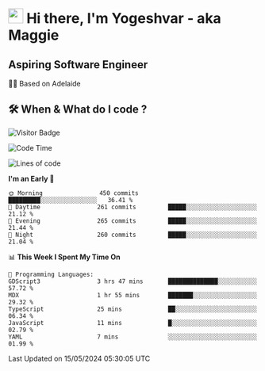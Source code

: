 <h1><img src="https://emojis.slackmojis.com/emojis/images/1531849430/4246/blob-sunglasses.gif?1531849430" width="30"/> Hi there, I'm Yogeshvar - aka Maggie</h1>

## Aspiring Software Engineer
🏂🏻  Based on Adelaide 

## 🛠 When & What do I code ?  

![Visitor Badge](https://visitor-badge.feriirawann.repl.co?username=yogeshvar&repo=yogeshvar&label=Visitors&style=plastic&color=%23457BFF&contentType=svg)

<!--START_SECTION:waka-->
![Code Time](http://img.shields.io/badge/Code%20Time-2%2C896%20hrs%2058%20mins-blue)

![Lines of code](https://img.shields.io/badge/From%20Hello%20World%20I%27ve%20Written-4.2%20million%20lines%20of%20code-blue)

**I'm an Early 🐤** 

```text
🌞 Morning                450 commits         █████████░░░░░░░░░░░░░░░░   36.41 % 
🌆 Daytime                261 commits         █████░░░░░░░░░░░░░░░░░░░░   21.12 % 
🌃 Evening                265 commits         █████░░░░░░░░░░░░░░░░░░░░   21.44 % 
🌙 Night                  260 commits         █████░░░░░░░░░░░░░░░░░░░░   21.04 % 
```


📊 **This Week I Spent My Time On** 

```text
💬 Programming Languages: 
GDScript3                3 hrs 47 mins       ██████████████░░░░░░░░░░░   57.72 % 
MDX                      1 hr 55 mins        ███████░░░░░░░░░░░░░░░░░░   29.32 % 
TypeScript               25 mins             ██░░░░░░░░░░░░░░░░░░░░░░░   06.34 % 
JavaScript               11 mins             █░░░░░░░░░░░░░░░░░░░░░░░░   02.79 % 
YAML                     7 mins              ░░░░░░░░░░░░░░░░░░░░░░░░░   01.99 % 
```


 Last Updated on 15/05/2024 05:30:05 UTC
<!--END_SECTION:waka-->
